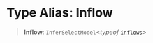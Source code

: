 # Type Alias: Inflow

> **Inflow**: `InferSelectModel`\<*typeof* [`inflows`](../variables/inflows.md)\>
